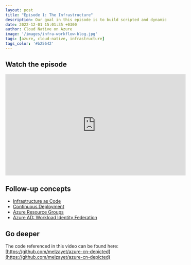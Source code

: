 ```yaml
---
layout: post
title: "Episode 1: The Infrastructure"
description: Our goal in this episode is to build scripted and dynamic infrastructure. Every time we update any configuration, we want this to be automatically reflected in our Azure envrionment.
date: 2022-12-01 15:01:35 +0300
author: Cloud Native on Azure
image: '/images/infra-workflow-blog.jpg'
tags: [azure, cloud-native, infrastructure]
tags_color: '#b25642'
---
```


## Watch the episode
<iframe width="560" height="315" src="https://www.youtube.com/embed/k4kupW_P5l8" title="YouTube video player" frameborder="0" allow="accelerometer; autoplay; clipboard-write; encrypted-media; gyroscope; picture-in-picture" allowfullscreen></iframe>

## Follow-up concepts
* [Infrastructure as Code](https://learn.microsoft.com/en-us/devops/deliver/what-is-infrastructure-as-code)
* [Continuous Deployment](https://learn.microsoft.com/en-us/devops/deliver/what-is-continuous-delivery)
* [Azure Resource Groups](https://learn.microsoft.com/en-us/azure/azure-resource-manager/management/manage-resource-groups-portal)
* [Azure AD: Workload Identity Federation](https://learn.microsoft.com/en-us/azure/active-directory/develop/workload-identity-federation)

## Go deeper
The code referenced in this video can be found here: [https://github.com/melzayet/azure-cn-depicted](https://github.com/melzayet/azure-cn-depicted)
